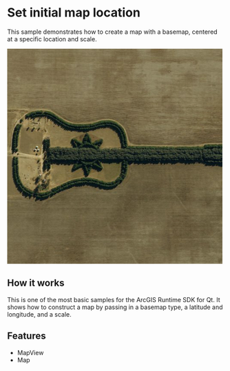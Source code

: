 # Set initial map location

This sample demonstrates how to create a map with a basemap, centered at a specific location and scale.

![](screenshot.png)

## How it works

This is one of the most basic samples for the ArcGIS Runtime SDK for Qt. It shows how to construct a map by passing in a basemap type, a latitude and longitude, and a scale.

## Features
- MapView
- Map